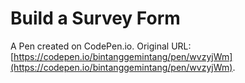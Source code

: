 # Build a Survey Form

A Pen created on CodePen.io. Original URL: [https://codepen.io/bintanggemintang/pen/wvzyjWm](https://codepen.io/bintanggemintang/pen/wvzyjWm).


